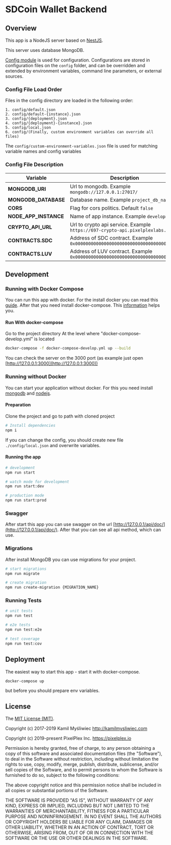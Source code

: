 # SDCoin Wallet Backend

## Overview

This app is a NodeJS server based on [NestJS](https://nestjs.com/).

This server uses database MongoDB.

[Config module](https://www.npmjs.com/package/config) is used for configuration. 
Configurations are stored in configuration files on the `config` folder, and can be overridden and extended by environment variables, command line parameters, or external sources.

### Config File Load Order

Files in the config directory are loaded in the following order:

```
1. config/default.json
2. config/default-{instance}.json
3. config/{deployment}.json
4. config/{deployment}-{instance}.json
5. config/local.json
6. config/(Finally, custom environment variables can override all files)
```

The `config/custom-environment-variables.json` file is used for matching variable names and config variables

### Config File Description

| Variable                       | Description                                                                       |
| -------------------------------|---------------------------------------------------------------------------------- |
| **MONGODB_URI**                | Url to mongodb. Example `mongodb://127.0.0.1:27017/`                              |
| **MONGODB_DATABASE**           | Database name. Example `project_db_name`                                          |
| **CORS**                       | Flag for cors politics. Default `false`                                           |
| **NODE_APP_INSTANCE**          | Name of app instance. Example `development`                                       |
| **CRYPTO_API_URL**             | Url to crypto api service. Example `https://697-crypto-api.pixelplexlabs.com`     |
| **CONTRACTS.SDC**              | Address of SDC contract. Example `0x0000000000000000000000000000000000000000`     |
| **CONTRACTS.LUV**              | Address of LUV contract. Example `0x0000000000000000000000000000000000000000`     |

## Development

### Running with Docker Compose

You can run this app with docker.
For the install docker you can read this [guide](https://docs.docker.com/install/linux/docker-ce/ubuntu/).
After that you need install docker-compose. This [information](https://docs.docker.com/compose/install/) helps you.

#### Run With docker-compose

Go to the project directory
At the level where "docker-compose-develop.yml" is located

```bash
docker-compose -f docker-compose-develop.yml up --build
```

You can check the server on the 3000 port (as example just open [http://127.0.0.1:3000](http://127.0.0.1:3000))

### Running without Docker

You can start your application without docker. For this you need install [mongodb](https://docs.mongodb.com/manual/tutorial/install-mongodb-on-ubuntu/) and [nodejs](https://tecadmin.net/install-latest-nodejs-npm-on-ubuntu/).

#### Preparation

Clone the project and go to path with cloned project 

```bash
# Install dependencies
npm i
```

If you can change the config, you should create new file `./config/local.json` and overwrite variables.

#### Running the app

```bash
# development
npm run start

# watch mode for development
npm run start:dev

# production mode
npm run start:prod
```

### Swagger

After start this app you can use swagger on the url [http://127.0.0.1/api/doc/](http://127.0.0.1/api/doc/). After that you can see all api method, which can use.

### Migrations

After install MongoDB you can use migrations for your project.

```bash
# start migrations
npm run migrate

# create migration
npm run create-migration {MIGRATION_NAME}
```

### Running Tests

```bash
# unit tests
npm run test

# e2e tests
npm run test:e2e

# test coverage
npm run test:cov
```

## Deployment

The easiest way to start this app - start it with docker-compose.

```
docker-compose up
```

but before you should prepare env variables.

## License

The [MIT License (MIT)](LICENSE).

Copyright (c) 2017-2019 Kamil Myśliwiec <http://kamilmysliwiec.com>

Copyright (c) 2019-present PixelPlex Inc. <https://pixelplex.io>

Permission is hereby granted, free of charge, to any person obtaining a copy of
this software and associated documentation files (the "Software"), to deal in
the Software without restriction, including without limitation the rights to
use, copy, modify, merge, publish, distribute, sublicense, and/or sell copies of
the Software, and to permit persons to whom the Software is furnished to do so,
subject to the following conditions:

The above copyright notice and this permission notice shall be included in all
copies or substantial portions of the Software.

THE SOFTWARE IS PROVIDED "AS IS", WITHOUT WARRANTY OF ANY KIND, EXPRESS OR
IMPLIED, INCLUDING BUT NOT LIMITED TO THE WARRANTIES OF MERCHANTABILITY, FITNESS
FOR A PARTICULAR PURPOSE AND NONINFRINGEMENT. IN NO EVENT SHALL THE AUTHORS OR
COPYRIGHT HOLDERS BE LIABLE FOR ANY CLAIM, DAMAGES OR OTHER LIABILITY, WHETHER
IN AN ACTION OF CONTRACT, TORT OR OTHERWISE, ARISING FROM, OUT OF OR IN
CONNECTION WITH THE SOFTWARE OR THE USE OR OTHER DEALINGS IN THE SOFTWARE.
